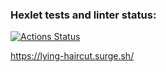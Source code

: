 ### Hexlet tests and linter status:
[![Actions Status](https://github.com/VolkovskayaIrina/layout-designer-project-58/workflows/hexlet-check/badge.svg)](https://github.com/VolkovskayaIrina/layout-designer-project-58/actions)

https://lying-haircut.surge.sh/